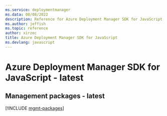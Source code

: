 ```yaml
---
ms.service: deploymentmanager
ms.data: 08/08/2022
description: Reference for Azure Deployment Manager SDK for JavaScript
ms.author: jeffish
ms.topic: reference
author: xirzec
title: Azure Deployment Manager SDK for JavaScript
ms.devlang: javascript
---
```

# Azure Deployment Manager SDK for JavaScript - latest

## Management packages - latest
[!INCLUDE [mgmt-packages](deployment-manager-mgmt-index.md)]